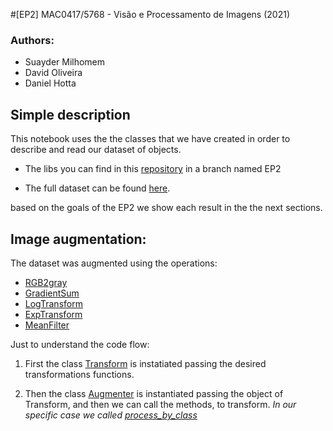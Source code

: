 #[EP2] MAC0417/5768 - Visão e Processamento de Imagens (2021)

### Authors:
 - Suayder Milhomem
 - David Oliveira
 - Daniel Hotta


## Simple description

This notebook uses the the classes that we have created in order to describe and read our dataset of objects.

- The libs you can find in this [repository](https://github.com/suayder/computer_vision_eps_usp.git) in a branch named EP2

- The full dataset can be found [here](https://drive.google.com/drive/folders/1GJD9P-zUVVOHRNSenVLbm_XS1joCXYm-?usp=sharing).


based on the goals of the EP2 we show each result in the the next sections.

## Image augmentation:

The dataset was augmented using the operations:

- [RGB2gray](https://github.com/suayder/computer_vision_eps_usp/blob/6bb0e46e5ddc7db17ac501f61fcb1701e96ad4a4/src/transform/img_transformers.py#L15)
- [GradientSum](https://github.com/suayder/computer_vision_eps_usp/blob/6bb0e46e5ddc7db17ac501f61fcb1701e96ad4a4/src/transform/img_transformers.py#L24)
- [LogTransform](https://github.com/suayder/computer_vision_eps_usp/blob/6bb0e46e5ddc7db17ac501f61fcb1701e96ad4a4/src/transform/img_transformers.py#L66)
- [ExpTransform](https://github.com/suayder/computer_vision_eps_usp/blob/6bb0e46e5ddc7db17ac501f61fcb1701e96ad4a4/src/transform/img_transformers.py#L87)
- [MeanFilter](https://github.com/suayder/computer_vision_eps_usp/blob/6bb0e46e5ddc7db17ac501f61fcb1701e96ad4a4/src/transform/img_transformers.py#L109)

Just to understand the code flow:

1. First the class [Transform](https://github.com/suayder/computer_vision_eps_usp/blob/6bb0e46e5ddc7db17ac501f61fcb1701e96ad4a4/src/augmenter.py#L10) is instatiated passing the desired transformations functions.

2. Then the class [Augmenter](https://github.com/suayder/computer_vision_eps_usp/blob/6bb0e46e5ddc7db17ac501f61fcb1701e96ad4a4/src/augmenter.py#L45) is instantiated passing the object of Transform, and then we can call the methods, to transform. *In our specific case we called [process_by_class](https://github.com/suayder/computer_vision_eps_usp/blob/6bb0e46e5ddc7db17ac501f61fcb1701e96ad4a4/src/augmenter.py#L146)*